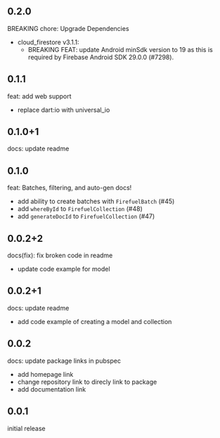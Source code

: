 ## 0.2.0
BREAKING chore: Upgrade Dependencies
- cloud_firestore v3.1.1: 
  - BREAKING FEAT: update Android minSdk version to 19 as this is required by Firebase Android SDK 29.0.0 (#7298).
## 0.1.1
feat: add web support
- replace dart:io with universal_io

## 0.1.0+1
docs: update readme

## 0.1.0
feat: Batches, filtering, and auto-gen docs!
  - add ability to create batches with `FirefuelBatch` (#45)
  - add `whereById` to `FirefuelCollection` (#48)
  - add `generateDocId` to `FirefuelCollection` (#47)

## 0.0.2+2
docs(fix): fix broken code in readme
  - update code example for model

## 0.0.2+1
docs: update readme
  - add code example of creating a model and collection

## 0.0.2
docs: update package links in pubspec
  - add homepage link
  - change repository link to direcly link to package
  - add documentation link

## 0.0.1

initial release
